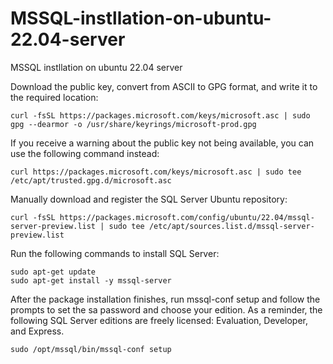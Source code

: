 # MSSQL-instllation-on-ubuntu-22.04-server
MSSQL instllation on ubuntu 22.04 server

Download the public key, convert from ASCII to GPG format, and write it to the required location:
```
curl -fsSL https://packages.microsoft.com/keys/microsoft.asc | sudo gpg --dearmor -o /usr/share/keyrings/microsoft-prod.gpg
```
If you receive a warning about the public key not being available, you can use the following command instead:
```
curl https://packages.microsoft.com/keys/microsoft.asc | sudo tee /etc/apt/trusted.gpg.d/microsoft.asc
```
Manually download and register the SQL Server Ubuntu repository:
```
curl -fsSL https://packages.microsoft.com/config/ubuntu/22.04/mssql-server-preview.list | sudo tee /etc/apt/sources.list.d/mssql-server-preview.list
```
Run the following commands to install SQL Server:
```
sudo apt-get update
sudo apt-get install -y mssql-server
````
After the package installation finishes, run mssql-conf setup and follow the prompts to set the sa password and choose your edition. As a reminder, the following SQL Server editions are freely licensed: Evaluation, Developer, and Express.
```
sudo /opt/mssql/bin/mssql-conf setup
```
